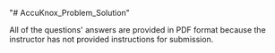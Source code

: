 "# AccuKnox_Problem_Solution" 

All of the questions' answers are provided in PDF format because the instructor has not provided instructions for submission.